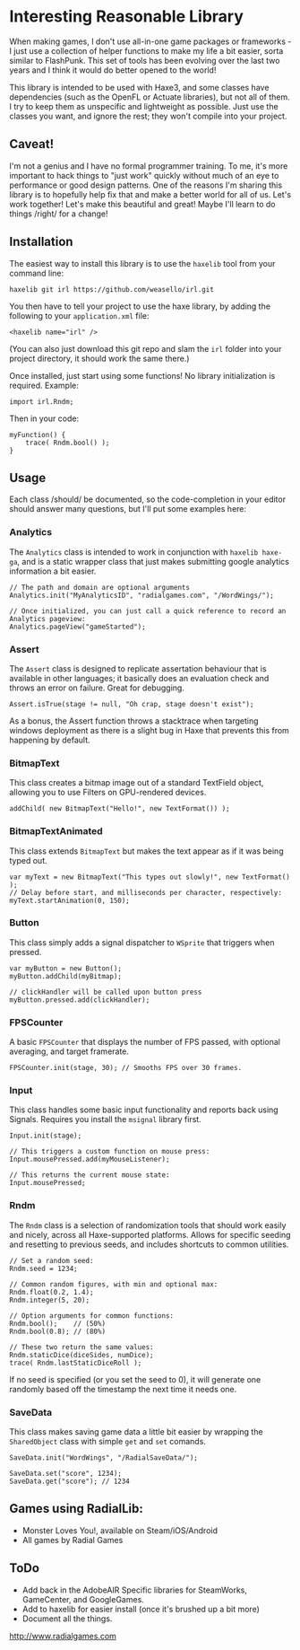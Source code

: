# Interesting Reasonable Library

When making games, I don't use all-in-one game packages or frameworks - I just use a collection of helper functions to make my life a bit easier, sorta similar to FlashPunk. This set of tools has been evolving over the last two years and I think it would do better opened to the world!

This library is intended to be used with Haxe3, and some classes have dependencies (such as the OpenFL or Actuate libraries), but not all of them.  I try to keep them as unspecific and lightweight as possible.  Just use the classes you want, and ignore the rest; they won't compile into your project.

## Caveat!

I'm not a genius and I have no formal programmer training. To me, it's more important to hack things to "just work" quickly without much of an eye to performance or good design patterns. One of the reasons I'm sharing this library is to hopefully help fix that and make a better world for all of us. Let's work together! Let's make this beautiful and great! Maybe I'll learn to do things /right/ for a change!

## Installation

The easiest way to install this library is to use the `haxelib` tool from your command line:
	
	haxelib git irl https://github.com/weasello/irl.git
	
You then have to tell your project to use the haxe library, by adding the following to your `application.xml` file:

	<haxelib name="irl" />
	
(You can also just download this git repo and slam the `irl` folder into your project directory, it should work the same there.)

Once installed, just start using some functions! No library initialization is required. Example:
	
	import irl.Rndm;
	
Then in your code:
	
	myFunction() {
		trace( Rndm.bool() );
	}
	
## Usage

Each class /should/ be documented, so the code-completion in your editor should answer many questions, but I'll put some examples here:

### Analytics

The `Analytics` class is intended to work in conjunction with `haxelib haxe-ga`, and is a static wrapper class that just makes submitting google analytics information a bit easier.

	// The path and domain are optional arguments
	Analytics.init("MyAnalyticsID", "radialgames.com", "/WordWings/");
	
	// Once initialized, you can just call a quick reference to record an Analytics pageview:
	Analytics.pageView("gameStarted");
	
### Assert

The `Assert` class is designed to replicate assertation behaviour that is available in other languages; it basically does an evaluation check and throws an error on failure. Great for debugging.

	Assert.isTrue(stage != null, "Oh crap, stage doesn't exist");
	
As a bonus, the Assert function throws a stacktrace when targeting windows deployment as there is a slight bug in Haxe that prevents this from happening by default.

### BitmapText

This class creates a bitmap image out of a standard TextField object, allowing you to use Filters on GPU-rendered devices.

	addChild( new BitmapText("Hello!", new TextFormat()) );
	
### BitmapTextAnimated

This class extends `BitmapText` but makes the text appear as if it was being typed out.

	var myText = new BitmapText("This types out slowly!", new TextFormat() );
	// Delay before start, and milliseconds per character, respectively:	
	myText.startAnimation(0, 150);
	
### Button

This class simply adds a signal dispatcher to `WSprite` that triggers when pressed.

	var myButton = new Button();
	myButton.addChild(myBitmap);
	
	// clickHandler will be called upon button press
	myButton.pressed.add(clickHandler);
	
### FPSCounter

A basic `FPSCounter` that displays the number of FPS passed, with optional averaging, and target framerate.

	FPSCounter.init(stage, 30); // Smooths FPS over 30 frames.

### Input

This class handles some basic input functionality and reports back using Signals. Requires you install the `msignal` library first.

	Input.init(stage);
	
	// This triggers a custom function on mouse press:
	Input.mousePressed.add(myMouseListener);
	
	// This returns the current mouse state:
	Input.mousePressed;
	
### Rndm

The `Rndm` class is a selection of randomization tools that should work easily and nicely, across all Haxe-supported platforms.  Allows for specific seeding and resetting to previous seeds, and includes shortcuts to common utilities.

	// Set a random seed:
	Rndm.seed = 1234;
	
	// Common random figures, with min and optional max:
	Rndm.float(0.2, 1.4);
	Rndm.integer(5, 20);
	
	// Option arguments for common functions:
	Rndm.bool(); 	// (50%)
	Rndm.bool(0.8); // (80%)
	
	// These two return the same values:
	Rndm.staticDice(diceSides, numDice);
	trace( Rndm.lastStaticDiceRoll );
	
If no seed is specified (or you set the seed to 0), it will generate one randomly based off the timestamp the next time it needs one.

### SaveData

This class makes saving game data a little bit easier by wrapping the `SharedObject` class with simple `get` and `set` comands.

	SaveData.init("WordWings", "/RadialSaveData/");
	
	SaveData.set("score", 1234);
	SaveData.get("score"); // 1234

## Games using RadialLib:
	
 - Monster Loves You!, available on Steam/iOS/Android
 - All games by Radial Games

## ToDo

 - Add back in the AdobeAIR Specific libraries for SteamWorks, GameCenter, and GoogleGames.
 - Add to haxelib for easier install (once it's brushed up a bit more)
 - Document all the things.

http://www.radialgames.com